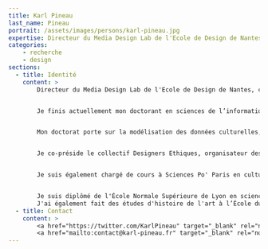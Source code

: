 ```yaml
---
title: Karl Pineau
last_name: Pineau
portrait: /assets/images/persons/karl-pineau.jpg
expertise: Directeur du Media Design Lab de l'Ecole de Design de Nantes
categories:
    - recherche
    - design
sections:
  - title: Identité
    content: >
        Directeur du Media Design Lab de l'Ecole de Design de Nantes, co-président des Designers Éthiques


        Je finis actuellement mon doctorant en sciences de l’information et de la communication à l’université des technologies de Compiègne, au sein du laboratoire Costech.


        Mon doctorat porte sur la modélisation des données culturelles, et la modélisation de la gestion des oeuvres au sein des logiciels documentaires. J'ai effectué cette thèse en convention CIFRE dans la société d’ingénierie documentaire Decalog où j'ai été ingénieur de recherche, en charge des projets de R&D orientés sur les musées. J'ai notamment développé le projet OCAPI, un captcha pour l'indexation du patrimoine culturel


        Je co-préside le collectif Designers Ethiques, organisateur des conférences Ethics By Design, à travers lequel j'ai développé une expertise de l'éthique du design et du numérique et promeus des services numériques respectueux de leurs utilisateurs.


        Je suis également chargé de cours à Sciences Po' Paris en culture numérique et à l'université Paris 13 en licence d'information-communication.


        Je suis diplômé de l'École Normale Supérieure de Lyon en sciences de l'information et de la communication. J'y ai travaillé sur les questions d'architecture de l'information, de modélisation, traitement et récupération des données appliquées aux domaines de l'histoire de l'art, du patrimoine et des musées. J'ai réalisé mon mémoire de recherche sur l'algorithme de recommandation de contenus de la fondation Europeana où j'ai travaillé au sein du service de recherche et développement.
        J'ai également fait des études d'histoire de l'art à l’École du Louvre, avec une spécialité en histoire de l'architecture occidentale.
  - title: Contact
    content: >
        <a href="https://twitter.com/KarlPineau" target="_blank" rel="noreferrer">Twitter</a> –
        <a href="mailto:contact@karl-pineau.fr" target="_blank" rel="noreferrer">Mail</a>
---
```

